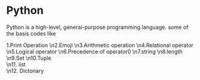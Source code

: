 # Python
Python is a high-level, general-purpose programming language. some of the basis codes like  

1.Print Operation 
\n2.Emoji 
\n3.Arithmetic operation 
\n4.Relational operator 
\n5.Logical operator 
\n6.Precedence of operator0 
\n7.string 
\n8.length 
\n9.Set 
\n10.Tuple  
\n11. list  
\n12. Dictonary
